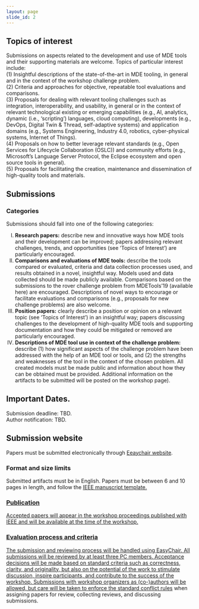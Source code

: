 ```yaml
--- 
layout: page 
slide_id: 2 
---
```


## Topics of interest
Submissions on aspects related to the development
and use of MDE tools and their supporting materials
are welcome. Topics of particular interest include:  
(1) Insightful descriptions of the state-of-the-art in MDE tooling,
in general and in the context of the workshop challenge problem.  
(2) Criteria and approaches for objective, repeatable tool evaluations
and comparisons.  
(3) Proposals for dealing with relevant tooling challenges such
as integration, interoperability, and usability, in general or in the
context of relevant technological existing or emerging capabilities
(e.g., AI, analytics, dynamic (i.e., ‘scripting’) languages,
cloud computing), developments (e.g., DevOps, Digital Twin
& Thread, self-adaptive systems) and application domains (e.g.,
Systems Engineering, Industry 4.0, robotics, cyber-physical systems,
Internet of Things).  
(4) Proposals on how to better leverage relevant standards (e.g.,
Open Services for Lifecycle Collaboration (OSLC)) and community
efforts (e.g., Microsoft’s Language Server Protocol, the
Eclipse ecosystem and open source tools in general).  
(5) Proposals for facilitating the creation, maintenance and dissemination
of high-quality tools and materials.


## Submissions

### Categories
Submissions should fall into one of the
following categories:

<ol type="I">
  <li><strong>Research papers:</strong> describe new and innovative ways how
MDE tools and their development can be improved; papers
addressing relevant challenges, trends, and opportunities
(see ‘Topics of Interest’) are particularly encouraged. </li>

  <li><strong>Comparisons and evaluations of MDE tools:</strong> describe
the tools compared or evaluated, criteria and data collection
processes used, and results obtained in a novel, insightful
way. Models used and data collected should be made publicly
available. Comparisons based on the submissions to the rover
challenge problem from MDETools’19 (available here) are
encouraged. Descriptions of novel ways to encourage or
facilitate evaluations and comparisons (e.g., proposals for
new challenge problems) are also welcome.</li>

  <li><strong>Position papers:</strong> clearly describe a position or opinion on
a relevant topic (see ‘Topics of Interest’) in an insightful
way; papers discussing challenges to the development of
high-quality MDE tools and supporting documentation and
how they could be mitigated or removed are particularly
encouraged.</li>

<li><strong>Descriptions of MDE tool use in context of the
challenge problem:</strong> describe (1) how significant aspects of the
challenge problem have been addressed with the help of an
MDE tool or tools, and (2) the strengths and weaknesses of
the tool in the context of the chosen problem. All created
models must be made public and information about how
they can be obtained must be provided. Additional information
on the artifacts to be submitted will be posted on the
workshop page). </li>



</ol>

## Important Dates.
Submission deadline: TBD.   
Author notification: TBD.

## Submission website
Papers must be submitted electronically through [Eeaychair website](https://easychair.org/my/conference?conf=mdetools2019).


### Format and size limits
Submitted artifacts must be in English. Papers
must be between 6 and 10 pages in length, and follow the <a href="https://www.ieee.org/conferences/publishing/templates.html">IEEE
manuscript template.

### Publication 
Accepted papers will appear in the workshop proceedings published with IEEE and will be available
at the time of the workshop.


### Evaluation process and criteria
The submission and reviewing process will be handled using
EasyChair. All submissions will be reviewed by at least three
PC members. Acceptance decisions will be made based on
standard criteria such as correctness, clarity, and originality,
but also on the potential of the work to stimulate discussion,
inspire participants, and contribute to the success of the
workshop. 
Submissions with workshop organizers as (co-)authors will
be allowed, but care will be taken to enforce the [standard conflict rules](http://www.sigsoft.org/about/policies/pc-policy.htm) when assigning papers for review, collecting reviews,
and discussing submissions.


